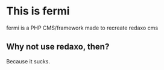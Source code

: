 This is fermi
=============

fermi is a PHP CMS/framework made to recreate redaxo cms

Why not use redaxo, then?
-------------------------

Because it sucks.